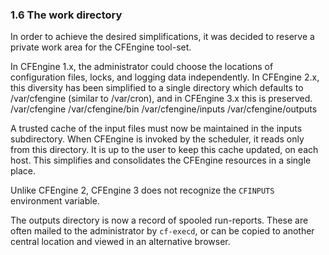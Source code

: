 ### 1.6 The work directory

In order to achieve the desired simplifications, it was decided to
reserve a private work area for the CFEngine tool-set.



In CFEngine 1.x, the administrator could choose the locations of
configuration files, locks, and logging data independently. In
CFEngine 2.x, this diversity has been simplified to a single
directory which defaults to /var/cfengine (similar to /var/cron),
and in CFEngine 3.x this is preserved.
         /var/cfengine
         /var/cfengine/bin
         /var/cfengine/inputs
         /var/cfengine/outputs

A trusted cache of the input files must now be maintained in the
inputs subdirectory. When CFEngine is invoked by the scheduler, it
reads only from this directory. It is up to the user to keep this
cache updated, on each host. This simplifies and consolidates the
CFEngine resources in a single place.

Unlike CFEngine 2, CFEngine 3 does not recognize the `CFINPUTS`
environment variable.

The outputs directory is now a record of spooled run-reports. These
are often mailed to the administrator by `cf-execd`, or can be
copied to another central location and viewed in an alternative
browser.

